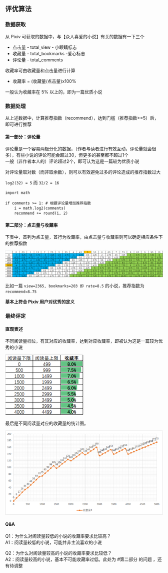 ##  评优算法
### 数据获取

从 Pixiv 可获取的数据中，与【众人喜爱的小说】有关的数据有一下三个

-   点击量 -  total_view - 小眼睛标志
-   收藏量 -  total_bookmarks -爱心标志
-   评论量 -  total_comments  

收藏率可由收藏量和点击量进行计算

- 收藏率 =  (收藏量/点击量)x100%

一般认为收藏率在  5% 以上的，即为一篇优质小说

### 数据处理

从上述数据中，计算推荐指数（recommend），达到门槛（推荐指数>=5）后，即可进行推荐

#### 第一部分：评论量

评论量是一个容易两极分化的数据，（作者与读者进行有效互动，评论量就会很多），有些小说的评论可能会超过30，但更多的甚至都不超过1个  
一般（非作者本人的）评论超过2个，即可认为这是一篇较为优质小说

对评论量取对数（而非取余数），则可以有效避免过多的评论造成的推荐指数过大

`log2(32) = 5` 而 `32/2 = 16`

```
import math

if comments >= 1: # 根据评论量增加推荐指数
	i = math.log2(comments)
	recommend += round(i, 2)
```

#### 第二部分：点击量与收藏率

下表中，首列为点击量，首行为收藏率，由点击量与收藏率则可以确定相应条件下的推荐指数

![推荐指数1](https://raw.githubusercontent.com/DowneyRem/FurryNovels/main/TelegramBot/Recommend1.png)

比如一篇 ` view=2365, bookmarks=203 即 rate=8.5 ` 的小说，推荐指数为 ` recommend=8.75 `

**基本上符合 Pixiv 用户对优秀的定义**



### 最终评定

#### 直观表述
不同阅读量档位，有其对应的收藏率，达到对应收藏率，即被认为这是一篇较为优秀的小说

![收藏率变化表](https://raw.githubusercontent.com/DowneyRem/FurryNovels/main/TelegramBot/Recommend2.png)

最后是不同阅读量对应的收藏量的统计图。  

![收藏率变化表](https://raw.githubusercontent.com/DowneyRem/FurryNovels/main/TelegramBot/Recommend3.png)

#### Q&A

Q1：为什么对阅读量较低的小说的收藏率要求比较高？  
A1：阅读量较低的小说，可能并非主流喜欢的小说  

Q2：为什么对阅读量较高的小说的收藏率要求比较低？  
A2：阅读量较高的小说，基本不可能收藏率过低。此处为 #第二部分 的问题 ，还有待调整

 

